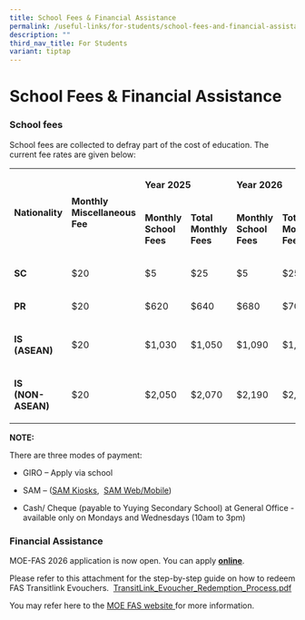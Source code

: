 ```yaml
---
title: School Fees & Financial Assistance
permalink: /useful-links/for-students/school-fees-and-financial-assistance/
description: ""
third_nav_title: For Students
variant: tiptap
---
```

<h1>School Fees &amp; Financial Assistance</h1>
<h3>School fees</h3>
<p>School fees are collected to defray part of the cost of education. The
current fee rates are given below:</p>
<table style="minWidth: 150px">
<colgroup>
<col>
<col>
<col>
<col>
<col>
<col>
</colgroup>
<tbody>
<tr>
<td rowspan="2" colspan="1">
<p><strong>Nationality</strong>
</p>
</td>
<td rowspan="2" colspan="1">
<p><strong>Monthly Miscellaneous Fee</strong>
</p>
</td>
<td rowspan="1" colspan="2">
<p><strong>Year 2025</strong>
</p>
</td>
<td rowspan="1" colspan="2">
<p><strong>Year 2026</strong>
</p>
</td>
</tr>
<tr>
<td rowspan="1" colspan="1">
<p><strong>Monthly School Fees</strong>
</p>
</td>
<td rowspan="1" colspan="1">
<p><strong>Total Monthly Fees</strong>
</p>
</td>
<td rowspan="1" colspan="1">
<p><strong>Monthly School Fees</strong>
</p>
</td>
<td rowspan="1" colspan="1">
<p><strong>Total Monthly Fees</strong>
</p>
</td>
</tr>
<tr>
<td rowspan="1" colspan="1">
<p><strong>SC</strong>
</p>
</td>
<td rowspan="1" colspan="1">
<p>$20</p>
</td>
<td rowspan="1" colspan="1">
<p>$5</p>
</td>
<td rowspan="1" colspan="1">
<p>$25</p>
</td>
<td rowspan="1" colspan="1">
<p>$5</p>
</td>
<td rowspan="1" colspan="1">
<p>$25</p>
</td>
</tr>
<tr>
<td rowspan="1" colspan="1">
<p><strong>PR</strong>
</p>
</td>
<td rowspan="1" colspan="1">
<p>$20</p>
</td>
<td rowspan="1" colspan="1">
<p>$620</p>
</td>
<td rowspan="1" colspan="1">
<p>$640</p>
</td>
<td rowspan="1" colspan="1">
<p>$680</p>
</td>
<td rowspan="1" colspan="1">
<p>$700</p>
</td>
</tr>
<tr>
<td rowspan="1" colspan="1">
<p><strong>IS (ASEAN)</strong>
</p>
</td>
<td rowspan="1" colspan="1">
<p>$20</p>
</td>
<td rowspan="1" colspan="1">
<p>$1,030</p>
</td>
<td rowspan="1" colspan="1">
<p>$1,050</p>
</td>
<td rowspan="1" colspan="1">
<p>$1,090</p>
</td>
<td rowspan="1" colspan="1">
<p>$1,110</p>
</td>
</tr>
<tr>
<td rowspan="1" colspan="1">
<p><strong>IS<br>(NON-ASEAN)</strong>
</p>
</td>
<td rowspan="1" colspan="1">
<p>$20</p>
</td>
<td rowspan="1" colspan="1">
<p>$2,050</p>
</td>
<td rowspan="1" colspan="1">
<p>$2,070</p>
</td>
<td rowspan="1" colspan="1">
<p>$2,190</p>
</td>
<td rowspan="1" colspan="1">
<p>$2,210</p>
</td>
</tr>
</tbody>
</table>
<p><strong>NOTE:</strong>
</p>
<p>There are three modes of payment:</p>
<ul data-tight="true" class="tight">
<li>
<p>GIRO – Apply via school</p>
</li>
<li>
<p>SAM – (<a href="https://www.mysam.sg/public/pcontent.jsp?s=kiosk-locations" rel="noopener noreferrer nofollow" target="_blank">SAM Kiosks</a>,&nbsp;
<a href="https://www.mysam.sg/index.jsp" rel="noopener noreferrer nofollow" target="_blank">SAM Web/Mobile</a>)</p>
</li>
<li>
<p>Cash/ Cheque (payable to Yuying Secondary School) at General Office -
available only on Mondays and Wednesdays (10am to 3pm)</p>
</li>
</ul>
<h3>Financial Assistance</h3>
<p>MOE-FAS 2026 application is now open. You can apply&nbsp;<strong><a href="https://go.gov.sg/moe-efasggas" rel="noopener noreferrer nofollow" target="_blank">online</a></strong>.</p>
<p>Please refer to this attachment for the step-by-step guide on how to redeem
FAS Transitlink Evouchers.&nbsp; <a href="https://www.moe.gov.sg/-/media/images/news/press/meal_subsidies_redemption_guide.pdf?la=en&amp;hash=5D7DADF07A43E4DBBF2FF0AAF231B7EADBECDD94" rel="noopener noreferrer nofollow" target="_blank">TransitLink_Evoucher_Redemption_Process.pdf</a>
</p>
<p>You may refer here to the <a href="https://www.moe.gov.sg/financial-matters/financial-assistance" rel="noopener noreferrer nofollow" target="_blank">MOE FAS website </a>for
more information.</p>
<p></p>
<p></p>